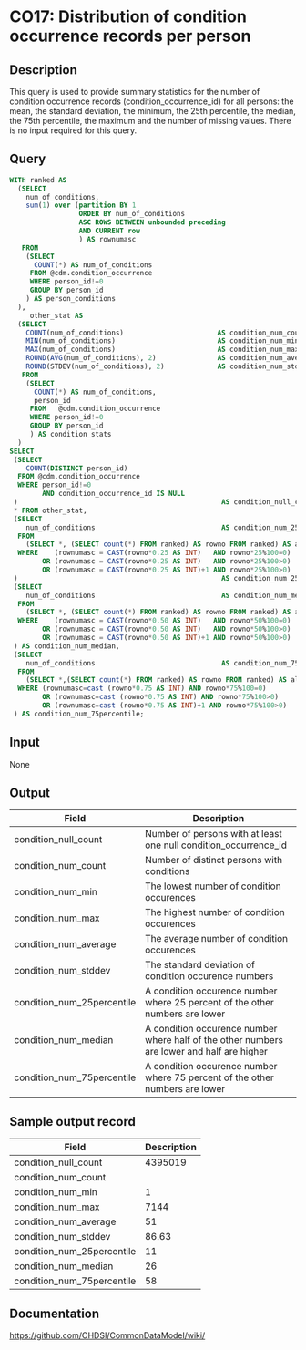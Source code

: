 <!---
Group:condition occurrence
Name:CO17 Distribution of condition occurrence records per person
Author:Patrick Ryan
CDM Version: 5.0
-->

# CO17: Distribution of condition occurrence records per person

## Description
This query is used to provide summary statistics for the number of condition occurrence records (condition_occurrence_id) for all persons: the mean, the standard deviation, the minimum, the 25th percentile, the median, the 75th percentile, the maximum and the number of missing values. There is no input required for this query.

## Query
```sql
WITH ranked AS
  (SELECT 
    num_of_conditions, 
    sum(1) over (partition BY 1
                 ORDER BY num_of_conditions 
                 ASC ROWS BETWEEN unbounded preceding 
                 AND CURRENT row
                 ) AS rownumasc
   FROM 
    (SELECT 
      COUNT(*) AS num_of_conditions
     FROM @cdm.condition_occurrence
     WHERE person_id!=0
     GROUP BY person_id
    ) AS person_conditions
  ),
     other_stat AS
  (SELECT 
    COUNT(num_of_conditions)                       AS condition_num_count,
    MIN(num_of_conditions)                         AS condition_num_min,
    MAX(num_of_conditions)                         AS condition_num_max,
    ROUND(AVG(num_of_conditions), 2)               AS condition_num_average,
    ROUND(STDEV(num_of_conditions), 2)             AS condition_num_stddev
   FROM 
    (SELECT 
      COUNT(*) AS num_of_conditions, 
      person_id
     FROM   @cdm.condition_occurrence
     WHERE person_id!=0
     GROUP BY person_id
     ) AS condition_stats
  )
SELECT
 (SELECT 
    COUNT(DISTINCT person_id)
  FROM @cdm.condition_occurrence
  WHERE person_id!=0 
        AND condition_occurrence_id IS NULL
 )                                                  AS condition_null_count,
 * FROM other_stat,
 (SELECT 
    num_of_conditions                               AS condition_num_25percentile
  FROM 
    (SELECT *, (SELECT count(*) FROM ranked) AS rowno FROM ranked) AS all_1
  WHERE    (rownumasc = CAST(rowno*0.25 AS INT)   AND rowno*25%100=0) 
        OR (rownumasc = CAST(rowno*0.25 AS INT)   AND rowno*25%100>0)
        OR (rownumasc = CAST(rowno*0.25 AS INT)+1 AND rowno*25%100>0)
 )                                                  AS condition_num_25percentile,
 (SELECT 
    num_of_conditions                               AS condition_num_median
  FROM 
    (SELECT *, (SELECT count(*) FROM ranked) AS rowno FROM ranked) AS all_2
  WHERE    (rownumasc = CAST(rowno*0.50 AS INT)   AND rowno*50%100=0)
        OR (rownumasc = CAST(rowno*0.50 AS INT)   AND rowno*50%100>0)
        OR (rownumasc = CAST(rowno*0.50 AS INT)+1 AND rowno*50%100>0)
 ) AS condition_num_median,
 (SELECT 
    num_of_conditions                               AS condition_num_75percentile
  FROM 
    (SELECT *,(SELECT count(*) FROM ranked) AS rowno FROM ranked) AS all_3
  WHERE (rownumasc=cast (rowno*0.75 AS INT) AND rowno*75%100=0)
        OR (rownumasc=cast (rowno*0.75 AS INT) AND rowno*75%100>0)
        OR (rownumasc=cast (rowno*0.75 AS INT)+1 AND rowno*75%100>0)
 ) AS condition_num_75percentile;
```

## Input

None

## Output

|  Field |  Description |
| --- | --- |
| condition_null_count | Number of persons with at least one null condition_occurrence_id |
| condition_num_count | Number of distinct persons with conditions |
| condition_num_min | The lowest number of condition occurences |
| condition_num_max | The highest number of condition occurences |
| condition_num_average | The average number of condition occurences |
| condition_num_stddev | The standard deviation of condition occurence numbers |
| condition_num_25percentile | A condition occurence number where 25 percent of the other numbers are lower |
| condition_num_median | A condition occurence number where half of the other numbers are lower and half are higher |
| condition_num_75percentile | A condition occurence number where 75 percent of the other numbers are lower |

## Sample output record

|  Field |  Description |
| --- | --- |
| condition_null_count | 4395019 |
| condition_num_count |   |
| condition_num_min | 1 |
| condition_num_max | 7144 |
| condition_num_average | 51 |
| condition_num_stddev | 86.63 |
| condition_num_25percentile | 11 |
| condition_num_median | 26 |
| condition_num_75percentile | 58 |


## Documentation
https://github.com/OHDSI/CommonDataModel/wiki/
